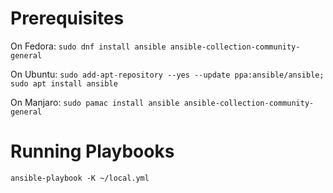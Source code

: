 # Prerequisites

On Fedora:
`sudo dnf install ansible ansible-collection-community-general`

On Ubuntu:
`sudo add-apt-repository --yes --update ppa:ansible/ansible; sudo apt install ansible`

On Manjaro:
`sudo pamac install ansible ansible-collection-community-general`

# Running Playbooks

`ansible-playbook -K ~/local.yml`
